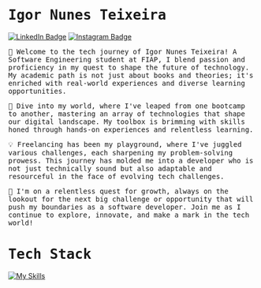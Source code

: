 # <samp>Igor Nunes Teixeira</samp>

[![LinkedIn Badge](https://img.shields.io/badge/LinkedIn-%23E4405F.svg?&style=flat-square&logo=linkedin&logoColor=white&color=071A2C&link=https://www.linkedin.com/in/igornteii/)](https://www.linkedin.com/in/igornteii/)
[![Instagram Badge](https://img.shields.io/badge/Instagram-%23E4405F.svg?&style=flat-square&logo=instagram&logoColor=white&color=071A2C&link=https://www.instagram.com/igornteii)](https://www.instagram.com/igornteii)

<samp>🌟 Welcome to the tech journey of Igor Nunes Teixeira! A Software Engineering student at FIAP, I blend passion and proficiency in my quest to shape the future of technology. My academic path is not just about books and theories; it's enriched with real-world experiences and diverse learning opportunities.<samp>

<samp>🚀 Dive into my world, where I've leaped from one bootcamp to another, mastering an array of technologies that shape our digital landscape. My toolbox is brimming with skills honed through hands-on experiences and relentless learning.<samp>

<samp>💡 Freelancing has been my playground, where I've juggled various challenges, each sharpening my problem-solving prowess. This journey has molded me into a developer who is not just technically sound but also adaptable and resourceful in the face of evolving tech challenges.<samp>

<samp>🌱 I'm on a relentless quest for growth, always on the lookout for the next big challenge or opportunity that will push my boundaries as a software developer. Join me as I continue to explore, innovate, and make a mark in the tech world!<samp>

# <samp>Tech Stack</samp>

[![My Skills](https://skillicons.dev/icons?i=java,spring,python,fastapi,next,typescript,nodejs,linux,docker,mongodb,postgres,aws)](https://skillicons.dev)
